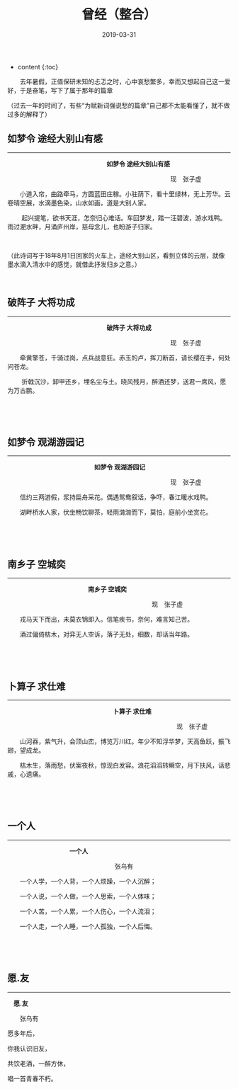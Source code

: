 ﻿---
layout: post
title:  "曾经（整合）"
date:   2019-03-31
categories: 其他
tag: 诗词画意
---

* content
{:toc}

&emsp;&emsp;去年暑假，正值保研未知的忐忑之时，心中哀愁繁多，幸而又想起自己这一爱好，于是奋笔，写下了属于那年的篇章

（过去一年的时间了，有些“为赋新词强说愁的篇章”自己都不太能看懂了，就不做过多的解释了）

## 如梦令 途经大别山有感

----

&emsp;&emsp;&emsp;&emsp;&emsp;&emsp;&emsp;&emsp;&emsp;&emsp;&emsp;&emsp;&emsp;&emsp;&emsp;&emsp;**如梦令 途经大别山有感**

&emsp;&emsp;&emsp;&emsp;&emsp;&emsp;&emsp;&emsp;&emsp;&emsp;&emsp;&emsp;&emsp;&emsp;&emsp;&emsp;&emsp;&emsp;&emsp;&emsp;&emsp;&emsp;&emsp;&emsp;&emsp;&emsp;
现&emsp;张子虚

&emsp;&emsp;小道入帘，曲路牵马，方圆蓝田庄稼。小驻荫下，看十里绿林，无上芳华。云卷晴空展，水滴墨色染，山水如画，道是大别人家。

&emsp;&emsp;
起兴提笔，欲书天涯，怎奈归心难话。车回梦发，踏一汪碧波，游水戏鸭。雨过淝水畔，月涌庐州岸，慈母念儿，也盼游子归家。

&emsp;

（此诗词写于18年8月1日回家的火车上，途经大别山区，看到立体的云层，就像墨水滴入清水中的感觉，就借此抒发归乡之意。）

&emsp;




## 破阵子 大将功成

----

&emsp;&emsp;&emsp;&emsp;&emsp;&emsp;&emsp;&emsp;&emsp;&emsp;&emsp;&emsp;&emsp;&emsp;&emsp;&emsp;**破阵子 大将功成**

&emsp;&emsp;&emsp;&emsp;&emsp;&emsp;&emsp;&emsp;&emsp;&emsp;&emsp;&emsp;&emsp;&emsp;&emsp;&emsp;&emsp;&emsp;&emsp;&emsp;&emsp;&emsp;&emsp;&emsp;&emsp;&emsp;
现&emsp;张子虚

&emsp;&emsp;牵黄擎苍，千骑过岗，点兵战意狂。赤玉的卢，挥刀断首，请长缨在手，何处问苍龙。

&emsp;&emsp;
折戟沉沙，卸甲还乡，埋名尘与土。晓风残月，醉酒还梦，送君一席风，愿为万古鹏。

&emsp;

&emsp;


## 如梦令 观湖游园记

----

&emsp;&emsp;&emsp;&emsp;&emsp;&emsp;&emsp;&emsp;&emsp;&emsp;&emsp;&emsp;&emsp;&emsp;**如梦令 观湖游园记**

&emsp;&emsp;&emsp;&emsp;&emsp;&emsp;&emsp;&emsp;&emsp;&emsp;&emsp;&emsp;&emsp;&emsp;&emsp;&emsp;&emsp;&emsp;&emsp;&emsp;&emsp;&emsp;&emsp;&emsp;&emsp;&emsp;
现&emsp;张子虚

&emsp;&emsp;信约三两游假，浆持扁舟采花。偶遇鸳鸯叙话，争吓，春江暖水戏鸭。


&emsp;&emsp;湖畔桥水人家，伏坐畅饮聊茶，轻雨潸潸而下，莫怕，庭前小坐赏花。

&emsp;

&emsp;


## 南乡子 空城奕

----

&emsp;&emsp;&emsp;&emsp;&emsp;&emsp;&emsp;&emsp;&emsp;&emsp;&emsp;&emsp;&emsp;**南乡子 空城奕**

&emsp;&emsp;&emsp;&emsp;&emsp;&emsp;&emsp;&emsp;&emsp;&emsp;&emsp;&emsp;&emsp;&emsp;&emsp;&emsp;&emsp;&emsp;&emsp;&emsp;&emsp;&emsp;&emsp;
现&emsp;张子虚

&emsp;&emsp;戎马天下而出，未莫衣锦即入。信笔疾书，奈何，难言知己苦。

&emsp;&emsp;酒过偏倚枯木，对弈无人空诉，落子无处，细数，却话当年路。

&emsp;

&emsp;


## 卜算子 求仕难

----

&emsp;&emsp;&emsp;&emsp;&emsp;&emsp;&emsp;&emsp;&emsp;&emsp;&emsp;&emsp;&emsp;&emsp;&emsp;&emsp;&emsp;**卜算子 求仕难**

&emsp;&emsp;&emsp;&emsp;&emsp;&emsp;&emsp;&emsp;&emsp;&emsp;&emsp;&emsp;&emsp;&emsp;&emsp;&emsp;&emsp;&emsp;&emsp;&emsp;&emsp;&emsp;&emsp;&emsp;&emsp;&emsp;&emsp;
现&emsp;张子虚

&emsp;&emsp;山河吞，紫气升，会顶山峦，博览万川红。年少不知浮华梦，天高鱼跃，振飞翅，望成龙。

&emsp;&emsp;枯木生，落雨愁，伏案夜秋，惊现白发容。浪花滔滔转瞬空，月下扶风，话悲戚，心遗痛。

&emsp;

&emsp;

## 一个人

----

&emsp;&emsp;&emsp;&emsp;&emsp;&emsp;&emsp;&emsp;&emsp;&emsp;**一个人**

&emsp;&emsp;&emsp;&emsp;&emsp;&emsp;&emsp;&emsp;&emsp;&emsp;&emsp;&emsp;&emsp;&emsp;&emsp;&emsp;&emsp;
张乌有

&emsp;&emsp;一个人学，一个人背，一个人烦躁，一个人沉醉；

&emsp;&emsp;一个人说，一个人做，一个人思索，一个人体味；

&emsp;&emsp;一个人苦，一个人累，一个人伤心，一个人流泪；

&emsp;&emsp;一个人走，一个人睡，一个人孤独，一个人后悔。

&emsp;

&emsp;

## 愿.友

----

&emsp;**愿.友**

&emsp;&emsp;张乌有

愿多年后，

你我认识旧友，

共饮老酒，一醉方休，

唱一首青春不朽。

